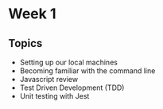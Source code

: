 # Week 1

## Topics
- Setting up our local machines
- Becoming familiar with the command line
- Javascript review
- Test Driven Development (TDD)
- Unit testing with Jest